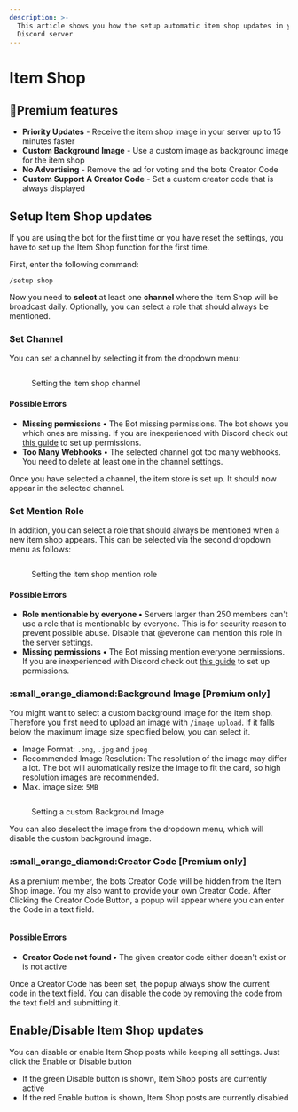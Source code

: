 ```yaml
---
description: >-
  This article shows you how the setup automatic item shop updates in your
  Discord server
---
```


# Item Shop

## 🔸Premium features

* **Priority Updates** - Receive the item shop image in your server up to 15 minutes faster
* **Custom Background Image** - Use a custom image as background image for the item shop
* **No Advertising** - Remove the ad for voting and the bots Creator Code
* **Custom Support A Creator Code** - Set a custom creator code that is always displayed

## Setup Item Shop updates

If you are using the bot for the first time or you have reset the settings, you have to set up the Item Shop function for the first time.

First, enter the following command:

```
/setup shop
```

Now you need to **select** at least one **channel** where the Item Shop will be broadcast daily. Optionally, you can select a role that should always be mentioned.

### Set Channel

You can set a channel by selecting it from the dropdown menu:

<figure><img src="../.gitbook/assets/DiscordPTB_qiZtyuVlEg.gif" alt=""><figcaption><p>Setting the item shop channel</p></figcaption></figure>

#### Possible Errors

* **Missing permissions** **•** The Bot missing permissions. The bot shows you which ones are missing. If you are inexperienced with Discord check out [this guide](https://support.discord.com/hc/en-us/articles/206029707-How-do-I-set-up-Permissions-) to set up permissions.
* **Too Many Webhooks** **•** The selected channel got too many webhooks. You need to delete at least one in the channel settings.

Once you have selected a channel, the item store is set up. It should now appear in the selected channel.

### Set Mention Role

In addition, you can select a role that should always be mentioned when a new item shop appears. This can be selected via the second dropdown menu as follows:

<figure><img src="../.gitbook/assets/DiscordPTB_xEQLsqxT4H.gif" alt=""><figcaption><p>Setting the item shop mention role</p></figcaption></figure>

#### Possible Errors

* **Role mentionable by everyone •** Servers larger than 250 members can't use a role that is mentionable by everyone. This is for security reason to prevent possible abuse. Disable that @everone can mention this role in the server settings.
* **Missing permissions** **•** The Bot missing mention everyone permissions. If you are inexperienced with Discord check out [this guide](https://support.discord.com/hc/en-us/articles/206029707-How-do-I-set-up-Permissions-) to set up permissions.

### :small\_orange\_diamond:Background Image \[Premium only]

You might want to select a custom background image for the item shop. Therefore you first need to upload an image with `/image upload`. If it falls below the maximum image size specified below, you can select it.&#x20;

* Image Format: `.png`, `.jpg` and `jpeg`
* Recommended Image Resolution: The resolution of the image may differ a lot. The bot will automatically resize the image to fit the card, so high resolution images are recommended.
* Max. image size: `5MB`

<figure><img src="../.gitbook/assets/DiscordPTB_fTmFaorU58.gif" alt=""><figcaption><p>Setting a custom Background Image</p></figcaption></figure>

You can also deselect the image from the dropdown menu, which will disable the custom background image.

### :small\_orange\_diamond:Creator Code \[Premium only]&#x20;

As a premium member, the bots Creator Code will be hidden from the Item Shop image. You my also want to provide your own Creator Code. After Clicking the Creator Code Button, a popup will appear where you can enter the Code in a text field.

<figure><img src="../.gitbook/assets/DiscordPTB_361ln6Y1RV.gif" alt=""><figcaption></figcaption></figure>

#### Possible Errors

* **Creator Code not found •** The given creator code either doesn't exist or is not active&#x20;

Once a Creator Code has been set, the popup always show the current code in the text field. You can disable the code by removing the code from the text field and submitting it.

## Enable/Disable Item Shop updates

You can disable or enable Item Shop posts while keeping all settings. Just click the Enable or Disable button

* If the green Disable button is shown, Item Shop posts are currently active
* If the red Enable button is shown, Item Shop posts are currently disabled

<figure><img src="../.gitbook/assets/DiscordPTB_LtgZ7cnwCf.gif" alt=""><figcaption></figcaption></figure>
